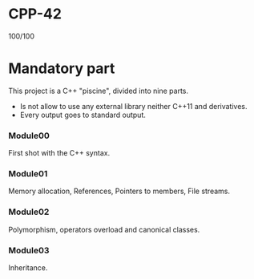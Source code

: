 # CPP-42
100/100

# Mandatory part
This project is a C++ "piscine", divided into nine parts.
- Is not allow to use any external library neither C++11 and derivatives.
- Every output goes to standard output.

### Module00
First shot with the C++ syntax.

### Module01
Memory allocation, References, Pointers to members, File streams.

### Module02
Polymorphism, operators overload and canonical classes.

### Module03
Inheritance.
